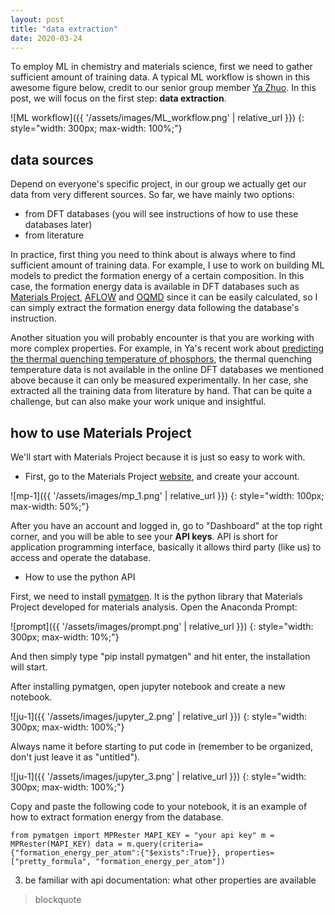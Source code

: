 ```yaml
---
layout: post
title: "data extraction"
date: 2020-03-24
---
```


To employ ML in chemistry and materials science, first we need to gather sufficient amount of training data. A typical ML workflow is shown in this awesome figure below, credit to our senior group member [Ya Zhuo](https://scholar.google.com/citations?user=WacJk1sAAAAJ&hl=en&oi=ao). In this post, we will focus on the first step: **data extraction**.

![ML workflow]({{ '/assets/images/ML_workflow.png' | relative_url }})
{: style="width: 300px; max-width: 100%;"}

## data sources

Depend on everyone's specific project, in our group we actually get our data from very different sources. So far, we have mainly two options:

- from DFT databases (you will see instructions of how to use these databases later)
- from literature

In practice, first thing you need to think about is always where to find sufficient amount of training data. For example, I use to work on building ML models to predict the formation energy of a certain composition. In this case, the formation energy data is available in DFT databases such as [Materials Project](https://materialsproject.org/), [AFLOW](http://aflowlib.org/) and [OQMD](http://oqmd.org/) since it can be easily calculated, so I can simply extract the formation energy data following the database's instruction. 

Another situation you will probably encounter is that you are working with more complex properties. For example, in Ya's recent work about [predicting the thermal quenching temperature of phosphors](https://pubs.acs.org/doi/abs/10.1021/acsami.9b16065), the thermal quenching temperature data is not available in the online DFT databases we mentioned above because it can only be measured experimentally. In her case, she extracted all the training data from literature by hand. That can be quite a challenge, but can also make your work unique and insightful.


## how to use Materials Project

We'll start with Materials Project because it is just so easy to work with. 

- First, go to the Materials Project [website](https://materialsproject.org/), and create your account.

![mp-1]({{ '/assets/images/mp_1.png' | relative_url }})
{: style="width: 100px; max-width: 50%;"}

After you have an account and logged in, go to "Dashboard" at the top right corner, and you will be able to see your **API keys**.
API is short for application programming interface, basically it allows third party (like us) to access and operate the database.

- How to use the python API

First, we need to install [pymatgen](https://pymatgen.org/index.html). It is the python library that Materials Project developed for materials analysis. Open the Anaconda Prompt:

![prompt]({{ '/assets/images/prompt.png' | relative_url }})
{: style="width: 300px; max-width: 10%;"}

And then simply type "pip install pymatgen" and hit enter, the installation will start.

After installing pymatgen, open jupyter notebook and create a new notebook.

![ju-1]({{ '/assets/images/jupyter_2.png' | relative_url }})
{: style="width: 300px; max-width: 100%;"}

Always name it before starting to put code in (remember to be organized, don't just leave it as "untitled").

![ju-1]({{ '/assets/images/jupyter_3.png' | relative_url }})
{: style="width: 300px; max-width: 100%;"}

Copy and paste the following code to your notebook, it is an example of how to extract formation energy from the database.

`from pymatgen import MPRester
MAPI_KEY = "your api key"
m = MPRester(MAPI_KEY)
data = m.query(criteria={"formation_energy_per_atom":{"$exists":True}}, properties=["pretty_formula", "formation_energy_per_atom"])`


3. be familiar with api documentation: what other properties are available

> blockquote
